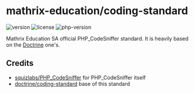 # mathrix-education/coding-standard
![version]
![license]
![php-version]

[version]: https://img.shields.io/packagist/v/mathrix-education/coding-standard?style=flat-square
[license]: https://img.shields.io/packagist/l/mathrix-education/coding-standard?style=flat-square
[php-version]: https://img.shields.io/packagist/php-v/mathrix-education/coding-standard?style=flat-square

Mathrix Education SA official PHP_CodeSniffer standard. It is heavily
based on the [Doctrine][2] one's.

## Credits

- [squizlabs/PHP_CodeSniffer][1] for PHP_CodeSniffer itself
- [doctrine/coding-standard][2] base of this standard

[1]: https://github.com/squizlabs/PHP_CodeSniffer 
[2]: https://github.com/doctrine/coding-standard
